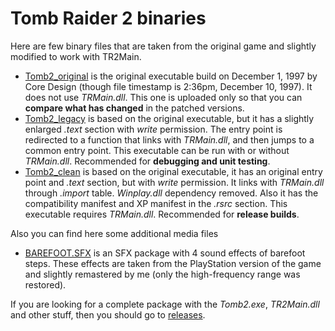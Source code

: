 # Tomb Raider 2 binaries

Here are few binary files that are taken from the original game and slightly modified to work with TR2Main.

- [Tomb2_original](Tomb2_original.zip) is the original executable build on December 1, 1997 by Core Design (though file timestamp is 2:36pm, December 10, 1997). It does not use *TRMain.dll*. This one is uploaded only so that you can **compare what has changed** in the patched versions.
- [Tomb2_legacy](Tomb2_legacy.zip) is based on the original executable, but it has a slightly enlarged *.text* section with *write* permission. The entry point is redirected to a function that links with *TRMain.dll*, and then jumps to a common entry point. This executable can be run with or without *TRMain.dll*. Recommended for **debugging and unit testing**.
- [Tomb2_clean](Tomb2_clean.zip) is based on the original executable, it has an original entry point and *.text* section, but with *write* permission. It links with *TRMain.dll* through *.import* table. *Winplay.dll* dependency removed. Also it has the compatibility manifest and XP manifest in the *.rsrc* section. This executable requires *TRMain.dll*. Recommended for **release builds**.

Also you can find here some additional media files

- [BAREFOOT.SFX](BAREFOOT.SFX.zip) is an SFX package with 4 sound effects of barefoot steps. These effects are taken from the PlayStation version of the game and slightly remastered by me (only the high-frequency range was restored).

If you are looking for a complete package with the *Tomb2.exe*, *TR2Main.dll* and other stuff, then you should go to [releases](https://github.com/Arsunt/TR2Main/releases).